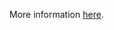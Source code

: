 More information [here](https://docs.bridgecrew.io/docs/ensure-aws-ebs-volume-is-encrypted-by-key-management-service-kms-using-a-customer-managed-key-cmk).
